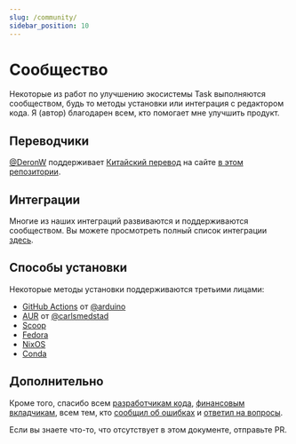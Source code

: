 ```yaml
---
slug: /community/
sidebar_position: 10
---
```


# Сообщество

Некоторые из работ по улучшению экосистемы Task выполняются сообществом, будь то методы установки или интеграция с редактором кода. Я (автор) благодарен всем, кто помогает мне улучшить продукт.

## Переводчики

[@DeronW](https://github.com/DeronW) поддерживает [Китайский перевод](https://task-zh.readthedocs.io/zh_CN/latest/) на сайте [в этом репозитории](https://github.com/DeronW/task).

## Интеграции

Многие из наших интеграций развиваются и поддерживаются сообществом. Вы можете просмотреть полный список интеграции [здесь](/integrations#community-integrations).

## Способы установки

Некоторые методы установки поддерживаются третьими лицами:

- [GitHub Actions](https://github.com/arduino/setup-task) от [@arduino](https://github.com/arduino)
- [AUR](https://aur.archlinux.org/packages/go-task-bin) от [@carlsmedstad](https://github.com/carlsmedstad)
- [Scoop](https://github.com/ScoopInstaller/Main/blob/master/bucket/task.json)
- [Fedora](https://packages.fedoraproject.org/pkgs/golang-github-task/go-task/)
- [NixOS](https://github.com/NixOS/nixpkgs/blob/master/pkgs/development/tools/go-task/default.nix)
- [Conda](https://github.com/conda-forge/go-task-feedstock/)

## Дополнительно

Кроме того, спасибо всем [разработчикам кода](https://github.com/go-task/task/graphs/contributors), [финансовым вкладчикам](https://opencollective.com/task), всем тем, кто [сообщил об ошибках](https://github.com/go-task/task/issues?q=is%3Aissue) и [ответил на вопросы](https://github.com/go-task/task/discussions).

Если вы знаете что-то, что отсутствует в этом документе, отправьте PR.
